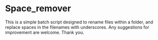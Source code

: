 # Space_remover
This is a simple batch script designed to rename files within a folder, and replace spaces in the filenames with underscores. Any suggestions for improvement are welcome. Thank you. 
